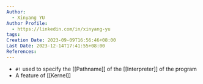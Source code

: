 ```yaml
---
Author:
  - Xinyang YU
Author Profile:
  - https://linkedin.com/in/xinyang-yu
tags: 
Creation Date: 2023-09-09T16:56:46+08:00
Last Date: 2023-12-14T17:41:55+08:00
References: 
---
```

- ``#!`` used to specify the [[Pathname]] of the [[Interpreter]] of the program
- A feature of [[Kernel]]